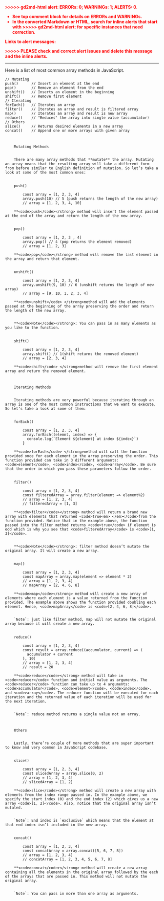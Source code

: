 
<p style="color: red; font-weight: bold">>>>>>  gd2md-html alert:  ERRORs: 0; WARNINGs: 1; ALERTS: 0.</p>
<ul style="color: red; font-weight: bold"><li>See top comment block for details on ERRORs and WARNINGs. <li>In the converted Markdown or HTML, search for inline alerts that start with >>>>>  gd2md-html alert:  for specific instances that need correction.</ul>

<p style="color: red; font-weight: bold">Links to alert messages:</p>
<p style="color: red; font-weight: bold">>>>>> PLEASE check and correct alert issues and delete this message and the inline alerts.<hr></p>


Here is a list of most common array methods in JavaScript.


```
// Mutating
push()      // Insert an element at the end
pop()       // Remove an element from the end
unshift()   // Inserts an element in the beginning
shift()     // Remove first element
// Iterating
forEach()   // Iterates an array
filter()    // Iterates an array and result is filtered array
map()       // Iterates an array and result is new array
reduce()    // "Reduces" the array into single value (accumulator)
// Others
slice()     // Returns desired elements in a new array
concat()    // Append one or more arrays with given array
```



#
        Mutating Methods


        There are many array methods that **mutate** the array. Mutating an array means that the resulting array will take a different form from before similar to English definition of mutation. So let’s take a look at some of the most common ones:


##
        push()


```
        const array = [1, 2, 3, 4]
        array.push(10) // 5 (push returns the length of the new array)
        // array = [1, 2, 3, 4, 10]
```



        **<code>push</code></strong> method will insert the element passed at the end of the array and return the length of the new array.


##
        pop()


```
        const array = [1, 2, 3 , 4]
        array.pop() // 4 (pop returns the element removed)
        // array = [1, 2, 3]
```



        **<code>pop</code></strong> method will remove the last element in the array and return that element.


##
        unshift()


```
        const array = [1, 2, 3, 4]
        array.unshift(9, 10) // 6 (unshift returns the length of new array)
        // array = [9, 10, 1, 2, 3, 4]
```



        **<code>unshift</code> </strong>method will add the elements passed at the beginning of the array preserving the order and return the length of the new array.


        **<code>Note</code></strong>: You can pass in as many elements as you like to the function.


##
        shift()


```
        const array = [1, 2, 3, 4]
        array.shift() // 1(shift returns the removed element)
        // array = [2, 3, 4]
```



        **<code>shift</code> </strong>method will remove the first element array and return the removed element.


#
        Iterating Methods


        Iterating methods are very powerful because iterating through an array is one of the most common instructions that we want to execute. So let’s take a look at some of them:


##
        forEach()


```
        const array = [1, 2, 3, 4]
        array.forEach((elemnt, index) => {
          console.log(`Element ${element} at index ${index}`)
        }
```



        **<code>forEach</code> </strong>method will call the function provided once for each element in the array preserving the order. This function provided can take in 3 different arguments: <code>element</code>, <code>index</code>, <code>array</code>. Be sure that the order in which you pass these parameters follow the order.


##
        filter()


```
        const array = [1, 2, 3, 4]
        const filteredArray = array.filter(element => element%2)
        // array = [1, 2, 3, 4]
        // filteredArray = [1, 3]
```



        **<code>filter</code></strong> method will return a brand new array with elements that returned <code>true<em> </em></code>from the function provided. Notice that in the example above, the function passed into the filter method returns <code>true</code> if element is odd which is why you see that <code>filteredArray</code> is <code>[1, 3]</code>.


        **<code>Note</code></strong>: filter method doesn’t mutate the original array. It will create a new array.


##
        map()


```
        const array = [1, 2, 3, 4]
        const mapArray = array.map(element => element * 2)
        // array = [1, 2, 3, 4]
        // mapArray = [2, 4, 6, 8]
```



        **<code>map</code></strong> method will create a new array of elements where each element is a value returned from the function provided. The example above shows the function provided doubling each element. Hence, <code>mapArray</code> is <code>[2, 4, 6, 8]</code>.


        `Note`: just like filter method, map will not mutate the original array because it will create a new array.


##
        reduce()


```
        const array = [1, 2, 3, 4]
        const result = array.reduce((accumulator, current) => (
          accumulator + current
        ), 10)
        // array = [1, 2, 3, 4]
        // result = 20
```



        **<code>reduce</code></strong> method will take in <code>reducer</code> function and initial value as arguments. The <code>reducer</code> function can take up to 4 arguments: <code>accumulator</code>, <code>element</code>, <code>index</code>, and <code>array</code>. The reducer function will be executed for each iteration and the returned value of each iteration will be used for the next iteration.


        `Note`: reduce method returns a single value not an array.


#
        Others


        Lastly, there’re couple of more methods that are super important to know and very common in JavaScript codebase.


##
        slice()


```
        const array = [1, 2, 3, 4]
        const slicedArray = array.slice(0, 2)
        // array = [1, 2, 3, 4]
        // slicedArray = [1, 2]
```



        **<code>slice</code></strong> method will create a new array with elements from the index range passed in. In the example above, we specify the start index (0) and the end index (2) which gives us a new array <code>[1, 2]</code>. Also, notice that the original array isn’t mutated.


        `Note`: End index is `exclusive` which means that the element at that end index isn’t included in the new array.


##
        concat()


```
        const array = [1, 2, 3, 4]
        const concatArray = array.concat([5, 6, 7, 8])
        // array = [1, 2, 3, 4]
        // concatArray = [1, 2, 3, 4, 5, 6, 7, 8]
```



        **<code>concat</code></strong> method will create a new array containing all the elements in the original array followed by the each of the arrays that are passed in. This method will not mutate the original array.


        `Note`: You can pass in more than one array as arguments.
